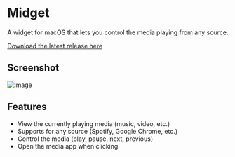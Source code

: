 # Midget

A widget for macOS that lets you control the media playing from any source.

[Download the latest release here](https://github.com/arthur-fontaine/midget/releases/latest/download/midget.zip)

## Screenshot

![image](https://github.com/user-attachments/assets/37d0324d-42b5-46ad-a312-59df6ba1ecd9)

## Features

- View the currently playing media (music, video, etc.)
- Supports for any source (Spotify, Google Chrome, etc.)
- Control the media (play, pause, next, previous)
- Open the media app when clicking
